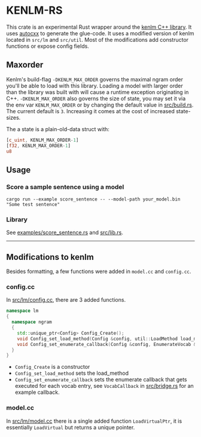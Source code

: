 # KENLM-RS

This crate is an experimental Rust wrapper around the [kenlm C++ library](https://github.com/kpu/kenlm/). It uses [autocxx](https://google.github.io/autocxx/) to generate the glue-code. It uses a modified version of kenlm located in `src/lm` and `src/util`. Most of the modifications add constructor functions or expose config fields.


## Maxorder

Kenlm's build-flag `-DKENLM_MAX_ORDER` governs the maximal ngram order you'll be able to load with this library. Loading a model with larger order than the library was built with will cause a runtime exception originating in C++. `-DKENLM_MAX_ORDER` also governs the size of state, you may set it via the env var `KENLM_MAX_ORDER` or by changing the default value in [src/build.rs](src/build.rs). The current default is `3`. Increasing it comes at the cost of increased state-sizes.

The a state is a plain-old-data struct with:

```rust
[c_uint, KENLM_MAX_ORDER-1]
[f32, KENLM_MAX_ORDER-1]
u8
```

## Usage

### Score a sample sentence using a model

```
cargo run --example score_sentence -- --model-path your_model.bin "Some test sentence"
```

### Library

See [examples/score_sentence.rs](examples/score_sentence.rs) and [src/lib.rs](src/lib.rs).

-----------------------------

## Modifications to kenlm

Besides formatting, a few functions were added in `model.cc` and `config.cc`.

### config.cc

In [src/lm/config.cc](src/lm/config.cc), there are 3 added functions. 

```c++
namespace lm
{
  namespace ngram
  {
    std::unique_ptr<Config> Config_Create();
    void Config_set_load_method(Config &config, util::LoadMethod load_method);
    void Config_set_enumerate_callback(Config &config, EnumerateVocab &enumerateCallback);
  }
}
```
- `Config_Create` is a constructor
- `Config_set_load_method` sets the load_method 
- `Config_set_enumerate_callback` sets the enumerate callback that gets executed for each vocab entry, see `VocabCallback` in [src/bridge.rs](src/bridge.rs) for an example callback.


### model.cc

In [src/lm/model.cc](src/lm/model.cc) there is a single added function `LoadVirtualPtr`, it is essentially `LoadVirtual` but returns a unique pointer.
